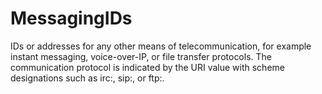 # MessagingIDs

IDs or addresses for any other means of telecommunication, for example instant messaging, voice-over-IP, or file transfer protocols. The communication protocol is indicated by the URI value with scheme designations such as irc:, sip:, or ftp:.

